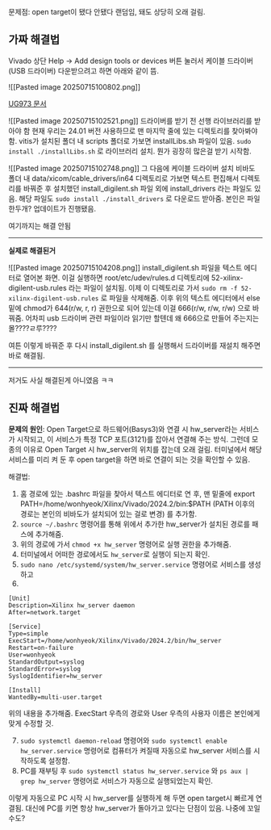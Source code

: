 
문제점: open target이 됐다 안됐다 랜덤임, 돼도 상당히 오래 걸림.


## 가짜 해결법
Vivado 상단 Help -> Add design tools or devices 버튼 눌러서 케이블 드라이버(USB 드라이버) 다운받으려고 하면 아래와 같이 뜸.

![[Pasted image 20250715100802.png]]

[UG973 문서](https://docs.amd.com/r/en-US/ug973-vivado-release-notes-install-license/Installing-Cable-Drivers)

![[Pasted image 20250715102521.png]]
드라이버를 받기 전 선행 라이브러리를 받아야 함
현재 우리는 24.01 버전 사용하므로 맨 마지막 줄에 있는 디렉토리를 찾아봐야 함.
vitis가 설치된 폴더 내 scripts 폴더로 가보면 installLibs.sh 파일이 있음.
``sudo install ./installLibs.sh`` 로 라이브러리 설치.
뭔가 굉장히 많은걸 받기 시작함.

![[Pasted image 20250715102748.png]]
그 다음에 케이블 드라이버 설치
비바도 폴더 내 data/xicom/cable_drivers/in64 디렉토리로 가보면 텍스트 편집해서 디렉토리를 바꿔준 후 설치했던 install_digilent.sh 파일 외에 install_drivers 라는 파일도 있음.
해당 파일도 ``sudo install ./install_drivers`` 로 다운로드 받아줌.
본인은 파일 한두개? 업데이트가 진행됐음.

여기까지는 해결 안됨

-------------------------------------
**실제로 해결된거**

![[Pasted image 20250715104208.png]]
install_digilent.sh 파일을 텍스트 에디터로 열어본 화면.
이걸 실행하면 root/etc/udev/rules.d 디렉토리에 52-xilinx-digilent-usb.rules 라는 파일이 설치됨.
이제 이 디렉토리로 가서 ``sudo rm -f 52-xilinx-digilent-usb.rules`` 로 파일을 삭제해줌.
이후 위의 텍스트 에디터에서 else 밑에 chmod가 644(r/w, r, r) 권한으로 되어 있는데 이걸 666(r/w, r/w, r/w) 으로 바꿔줌.
어차피 usb 드라이버 관련 파일이라 읽기만 할텐데 왜 666으로 만들어 주는지는 몰????ㄹ루????

여튼 이렇게 바꿔준 후 다시 install_digilent.sh 를 실행해서 드라이버를 재설치 해주면 바로 해결됨.




------------------------------
저거도 사실 해결된게 아니였음 ㅋㅋ
## 진짜 해결법

**문제의 원인**: 
Open Target으로 하드웨어(Basys3)와 연결 시 hw_server라는 서비스가 시작되고, 이 서비스가 특정 TCP 포트(3121)를 잡아서 연결해 주는 방식.
그런데 모종의 이유로 Open Target 시 hw_server의 위치를 잡는데 오래 걸림. 터미널에서 해당 서비스를 미리 켜 둔 후 open target을 하면 바로 연결이 되는 것을 확인할 수 있음.

해결법: 
1. 홈 경로에 있는 .bashrc 파일을 찾아서 텍스트 에디터로 연 후, 맨 밑줄에 
   export PATH=/home/wonhyeok/Xilinx/Vivado/2024.2/bin:$PATH
   (PATH 이후의 경로는 본인의 비바도가 설치되어 있는 걸로 변경) 를 추가함.
2.  ``source ~/.bashrc`` 명령어를 통해 위에서 추가한 hw_server가 설치된 경로를 패스에 추가해줌.
3. 위의 경로에 가서 ``chmod +x hw_server`` 명령어로 실행 권한을 추가해줌.
4. 터미널에서 어떠한 경로에서도 ``hw_server``로 실행이 되는지 확인.
5. ``sudo nano /etc/systemd/system/hw_server.service`` 명령어로 서비스를 생성하고
6. 
```shell
[Unit]
Description=Xilinx hw_server daemon
After=network.target

[Service]
Type=simple
ExecStart=/home/wonhyeok/Xilinx/Vivado/2024.2/bin/hw_server
Restart=on-failure
User=wonhyeok
StandardOutput=syslog
StandardError=syslog
SyslogIdentifier=hw_server

[Install]
WantedBy=multi-user.target
```
위의 내용을 추가해줌. ExecStart 우측의 경로와 User 우측의 사용자 이름은 본인에게 맞게 수정할 것.

7. ``sudo systemctl daemon-reload`` 명령어와 ``sudo systemctl enable hw_server.service`` 명령어로 컴퓨터가 켜질때 자동으로 hw_server 서비스를 시작하도록 설정함.
8. PC를 재부팅 후 ``sudo systemctl status hw_server.service`` 와 ``ps aux | grep hw_server`` 명령어로 서비스가 자동으로 실행되었는지 확인.

이렇게 자동으로 PC 시작 시 hw_server를 실행하게 해 두면 open target시 빠르게 연결됨.
대신에 PC를 키면 항상 hw_server가 돌아가고 있다는 단점이 있음. 나중에 꼬일수도?
